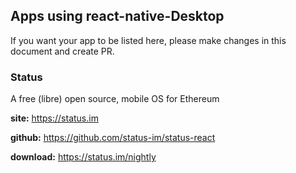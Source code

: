 ## Apps using react-native-Desktop

If you want your app to be listed here, please make changes in this document and create PR.

### Status
A free (libre) open source, mobile OS for Ethereum

**site:** https://status.im

**github:** https://github.com/status-im/status-react

**download:** https://status.im/nightly
